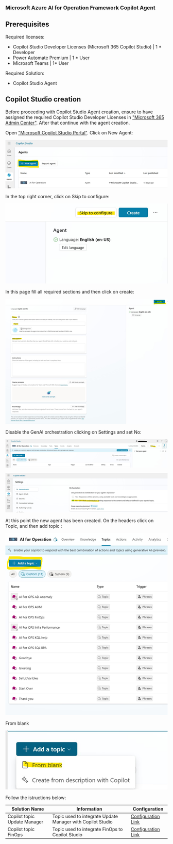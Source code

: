 <h3>Microsoft Azure AI for Operation Framework Copilot Agent</h3>


 <h2>Prerequisites</h2>
 

Required licenses:
 - Copilot Studio Developer Licenses (Microsoft 365 Copilot Studio) | 1 * Developer
 - Power Automate Premium | 1 * User
 - Microsoft Teams | 1* User

Required Solution:
- Copilot Studio Agent

<h2>Copilot Studio creation</h2>
 
Before proceeding with Copilot Studio Agent creation, ensure to have assigned the required Copilot Studio Developer Licenses in <a href="https://admin.microsoft.com/#/homepage">"Microsoft 365 Admin Center"</a>. After that continue with the agent creation.

Open <a href="https://copilotstudio.microsoft.com/">"Microsoft Copilot Studio Portal"</a>. Click on New Agent: 

![New Agent](./images/new-agent.jpg )

In the top right corner, click on Skip to configure:

![skip](./images/skip.jpg )

In this page fill all required sections and then click on create:

![Create agent](./images/agent-name.jpg )

Disable the GenAI orchestration clicking on Settings and set No:

![Setting](./images/Setting.jpg )

![Response](./images/Setting-response.jpg )


At this point the new agent has been created. On the headers click on Topic, and then add topic :

![Topic](./images/add-topic.jpg )

From blank

![FromBlank](./images/from-blank.jpg )

Follow the istructions below:


**Solution Name** | **Information** | **Configuration** |
| ------------- | ------------- | ------------- |
| Copilot topic Update Manager | Topic used to integrate Update Manager with Copilot Studio | [Configuration Link](./UpdateManager/README.md) |
| Copilot topic FinOps | Topic used to integrate FinOps to Copilot Studio | [Configuration Link](./FinOps/README.md) |



 

